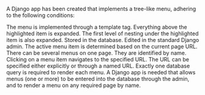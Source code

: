 A Django app has been created that implements a tree-like menu, adhering to the following conditions:

The menu is implemented through a template tag.
Everything above the highlighted item is expanded. The first level of nesting under the highlighted item is also expanded.
Stored in the database.
Edited in the standard Django admin.
The active menu item is determined based on the current page URL.
There can be several menus on one page. They are identified by name.
Clicking on a menu item navigates to the specified URL. The URL can be specified either explicitly or through a named URL.
Exactly one database query is required to render each menu.
A Django app is needed that allows menus (one or more) to be entered into the database through the admin, and to render a menu on any required page by name.
